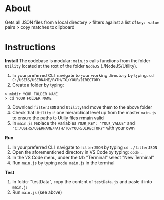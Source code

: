# About

Gets all JSON files from a local directory > filters against a list of `key: value` pairs > copy matches to clipboard

# Instructions

**Install**
The codebase is modular: `main.js` calls functions from the folder `Utility` located at the root of the folder `NodeJS` (./NodeJS/Utility).

1. In your preferred CLI, navigate to your working directory by typing: `cd C:/USERS/USERNAME/PATH/TO/YOUR/DIRECTORY`
2. Create a folder by typing:

```
> mkdir YOUR_FOLDER_NAME
> cd YOUR_FOLDER_NAME
```

3. Download `filterJSON` and `Utility`and move them to the above folder
4. Check that `Utility` is one hierarchical level up from the master `main.js` to ensure the paths to Utiliy files remain valid
5. In `main.js` replace the variables `YOUR_KEY: "YOUR_VALUE"` and `"C:/USERS/USERNAME/PATH/TO/YOUR/DIRECTORY"` with your own

**Run**

1. In your preferred CLI, navigate to `filterJSON` by typing `cd ./filterJSON`
2. Open the aforementioned directory in VS Code by typing: `code .`
3. In the VS Code menu, under the tab "Terminal" select "New Terminal"
4. Run `main.js` by typing `node main.js` in the terminal

**Test**

1. In folder "testData", copy the content of `testData.js` and paste it into `main.js`
2. Run `main.js` (see above)
